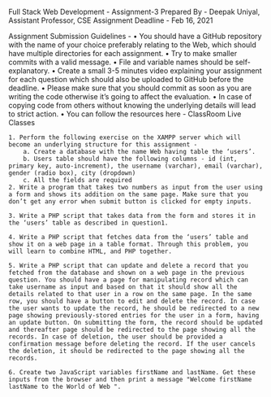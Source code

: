 Full Stack Web Development - Assignment-3 
Prepared By - Deepak Uniyal, Assistant Professor, CSE
Assignment Deadline - Feb 16, 2021

Assignment Submission Guidelines - 
    • You should have a GitHub repository with the name of your choice preferably relating to the Web, which should have multiple directories for each assignment.
    • Try to make smaller commits with a valid message.
    • File and variable names should be self-explanatory.
    • Create a small 3-5 minutes video explaining your assignment for each question which should also be uploaded to GitHub before the deadline.
    • Please make sure that you should commit as soon as you are writing the code otherwise it’s going to affect the evaluation.
    • In case of copying code from others without knowing the underlying details will lead to strict action.
    • You can follow the resources here - ClassRoom Live Classes

    1. Perform the following exercise on the XAMPP server which will become an underlying structure for this assignment - 
        a. Create a database with the name Web having table the ‘users’.
        b. Users table should have the following columns - id (int, primary key, auto-increment), the username (varchar), email (varchar), gender (radio box), city (dropdown)
        c. All the fields are required
    2. Write a program that takes two numbers as input from the user using a form and shows its addition on the same page. Make sure that you don’t get any error when submit button is clicked for empty inputs.

    3. Write a PHP script that takes data from the form and stores it in the ‘users’ table as described in question1.

    4. Write a PHP script that fetches data from the ‘users’ table and show it on a web page in a table format. Through this problem, you will learn to combine HTML, and PHP together.

    5. Write a PHP script that can update and delete a record that you fetched from the database and shown on a web page in the previous question. You should have a page for manipulating record which can take username as input and based on that it should show all the details related to that user in a row on the same page. In the same row, you should have a button to edit and delete the record. In case the user wants to update the record, he should be redirected to a new page showing previously-stored entries for the user in a form, having an update button. On submitting the form, the record should be updated and thereafter page should be redirected to the page showing all the records. In case of deletion, the user should be provided a confirmation message before deleting the record. If the user cancels the deletion, it should be redirected to the page showing all the records.

    6. Create two JavaScript variables firstName and lastName. Get these inputs from the browser and then print a message "Welcome firstName lastName to the World of Web ".